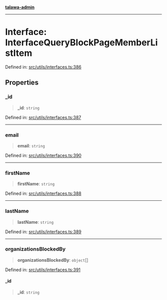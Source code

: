 [**talawa-admin**](../../../README.md)

***

# Interface: InterfaceQueryBlockPageMemberListItem

Defined in: [src/utils/interfaces.ts:386](https://github.com/MayankJha014/talawa-admin/blob/0dd35cc200a4ed7562fa81ab87ec9b2a6facd18b/src/utils/interfaces.ts#L386)

## Properties

### \_id

> **\_id**: `string`

Defined in: [src/utils/interfaces.ts:387](https://github.com/MayankJha014/talawa-admin/blob/0dd35cc200a4ed7562fa81ab87ec9b2a6facd18b/src/utils/interfaces.ts#L387)

***

### email

> **email**: `string`

Defined in: [src/utils/interfaces.ts:390](https://github.com/MayankJha014/talawa-admin/blob/0dd35cc200a4ed7562fa81ab87ec9b2a6facd18b/src/utils/interfaces.ts#L390)

***

### firstName

> **firstName**: `string`

Defined in: [src/utils/interfaces.ts:388](https://github.com/MayankJha014/talawa-admin/blob/0dd35cc200a4ed7562fa81ab87ec9b2a6facd18b/src/utils/interfaces.ts#L388)

***

### lastName

> **lastName**: `string`

Defined in: [src/utils/interfaces.ts:389](https://github.com/MayankJha014/talawa-admin/blob/0dd35cc200a4ed7562fa81ab87ec9b2a6facd18b/src/utils/interfaces.ts#L389)

***

### organizationsBlockedBy

> **organizationsBlockedBy**: `object`[]

Defined in: [src/utils/interfaces.ts:391](https://github.com/MayankJha014/talawa-admin/blob/0dd35cc200a4ed7562fa81ab87ec9b2a6facd18b/src/utils/interfaces.ts#L391)

#### \_id

> **\_id**: `string`
